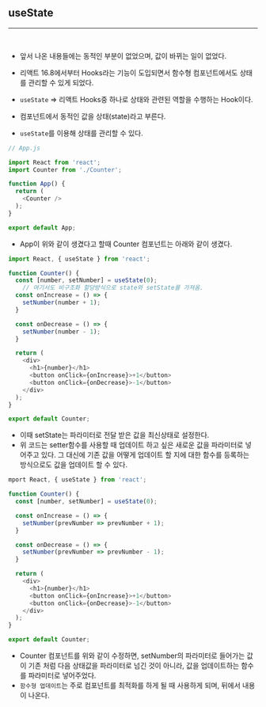 ## useState
--- 

<br />

- 앞서 나온 내용들에는 동적인 부분이 없었으며, 값이 바뀌는 일이 없었다. 
- 리액트 16.8에서부터 Hooks라는 기능이 도입되면서 함수형 컴포넌트에서도 상태를 관리할 수 있게 되었다. 
- `useState` => 리액트 Hooks중 하나로 상태와 관련된 역할을 수행하는 Hook이다.

- 컴포넌트에서 동적인 값을 상태(state)라고 부른다.
- `useState`를 이용해 상태를 관리할 수 있다.


```js
// App.js

import React from 'react';
import Counter from './Counter';

function App() {
  return (
    <Counter />
  );
}

export default App;
```

- App이 위와 같이 생겼다고 할때 Counter 컴포넌트는 아래와 같이 생겼다.

```js
import React, { useState } from 'react';

function Counter() {
  const [number, setNumber] = useState(0);
    // 여기서도 비구조화 할당방식으로 state와 setState를 가져옴.
  const onIncrease = () => {
    setNumber(number + 1);
  }

  const onDecrease = () => {
    setNumber(number - 1);
  }

  return (
    <div>
      <h1>{number}</h1>
      <button onClick={onIncrease}>+1</button>
      <button onClick={onDecrease}>-1</button>
    </div>
  );
}

export default Counter;
```

- 이때 setState는 파라미터로 전달 받은 값을 최신상태로 설정한다.
- 위 코드는 setter함수를 사용할 때 업데이트 하고 싶은 새로운 값을 파라미터로 넣어주고 있다. 그 대신에 기존 값을 어떻게 업데이트 할 지에 대한 함수를 등록하는 방식으로도 값을 업데이트 할 수 있다.

```js
mport React, { useState } from 'react';

function Counter() {
  const [number, setNumber] = useState(0);

  const onIncrease = () => {
    setNumber(prevNumber => prevNumber + 1);
  }

  const onDecrease = () => {
    setNumber(prevNumber => prevNumber - 1);
  }

  return (
    <div>
      <h1>{number}</h1>
      <button onClick={onIncrease}>+1</button>
      <button onClick={onDecrease}>-1</button>
    </div>
  );
}

export default Counter;
```
- Counter 컴포넌트를 위와 같이 수정하면, setNumber의 파라미터로 들어가는 값이 기존 처럼 다음 상태값을 파라미터로 넘긴 것이 아니라, 값을 업데이트하는 함수를 파라미터로 넣어주었다. 
- `함수형 업데이트`는 주로 컴포넌트를 최적화를 하게 될 때 사용하게 되며, 뒤에서 내용이 나온다.